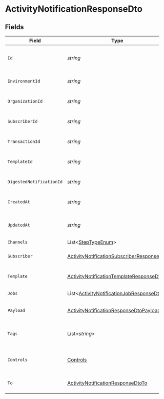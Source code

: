 # ActivityNotificationResponseDto


## Fields

| Field                                                                                                             | Type                                                                                                              | Required                                                                                                          | Description                                                                                                       |
| ----------------------------------------------------------------------------------------------------------------- | ----------------------------------------------------------------------------------------------------------------- | ----------------------------------------------------------------------------------------------------------------- | ----------------------------------------------------------------------------------------------------------------- |
| `Id`                                                                                                              | *string*                                                                                                          | :heavy_minus_sign:                                                                                                | Unique identifier of the notification                                                                             |
| `EnvironmentId`                                                                                                   | *string*                                                                                                          | :heavy_check_mark:                                                                                                | Environment ID of the notification                                                                                |
| `OrganizationId`                                                                                                  | *string*                                                                                                          | :heavy_check_mark:                                                                                                | Organization ID of the notification                                                                               |
| `SubscriberId`                                                                                                    | *string*                                                                                                          | :heavy_check_mark:                                                                                                | Subscriber ID of the notification                                                                                 |
| `TransactionId`                                                                                                   | *string*                                                                                                          | :heavy_check_mark:                                                                                                | Transaction ID of the notification                                                                                |
| `TemplateId`                                                                                                      | *string*                                                                                                          | :heavy_minus_sign:                                                                                                | Template ID of the notification                                                                                   |
| `DigestedNotificationId`                                                                                          | *string*                                                                                                          | :heavy_minus_sign:                                                                                                | Digested Notification ID                                                                                          |
| `CreatedAt`                                                                                                       | *string*                                                                                                          | :heavy_minus_sign:                                                                                                | Creation time of the notification                                                                                 |
| `UpdatedAt`                                                                                                       | *string*                                                                                                          | :heavy_minus_sign:                                                                                                | Last updated time of the notification                                                                             |
| `Channels`                                                                                                        | List<[StepTypeEnum](../../Models/Components/StepTypeEnum.md)>                                                     | :heavy_minus_sign:                                                                                                | N/A                                                                                                               |
| `Subscriber`                                                                                                      | [ActivityNotificationSubscriberResponseDto](../../Models/Components/ActivityNotificationSubscriberResponseDto.md) | :heavy_minus_sign:                                                                                                | Subscriber of the notification                                                                                    |
| `Template`                                                                                                        | [ActivityNotificationTemplateResponseDto](../../Models/Components/ActivityNotificationTemplateResponseDto.md)     | :heavy_minus_sign:                                                                                                | Template of the notification                                                                                      |
| `Jobs`                                                                                                            | List<[ActivityNotificationJobResponseDto](../../Models/Components/ActivityNotificationJobResponseDto.md)>         | :heavy_minus_sign:                                                                                                | Jobs of the notification                                                                                          |
| `Payload`                                                                                                         | [ActivityNotificationResponseDtoPayload](../../Models/Components/ActivityNotificationResponseDtoPayload.md)       | :heavy_minus_sign:                                                                                                | Payload of the notification                                                                                       |
| `Tags`                                                                                                            | List<*string*>                                                                                                    | :heavy_minus_sign:                                                                                                | Tags associated with the notification                                                                             |
| `Controls`                                                                                                        | [Controls](../../Models/Components/Controls.md)                                                                   | :heavy_minus_sign:                                                                                                | Controls associated with the notification                                                                         |
| `To`                                                                                                              | [ActivityNotificationResponseDtoTo](../../Models/Components/ActivityNotificationResponseDtoTo.md)                 | :heavy_minus_sign:                                                                                                | To field for subscriber definition                                                                                |